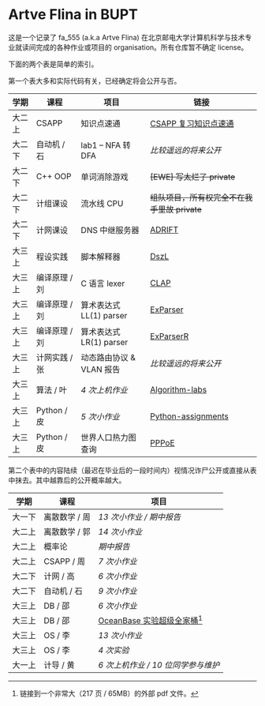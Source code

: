 # Artve Flina in BUPT

这是一个记录了 fa_555 (a.k.a Artve Flina) 在北京邮电大学计算机科学与技术专业就读间完成的各种作业或项目的 organisation。所有仓库暂不确定 license。

下面的两个表是简单的索引。

第一个表大多和实际代码有关，已经确定将会公开与否。

| 学期   | 课程          | 项目                     | 链接                                                         |
| ------ | ------------- | ------------------------ | ------------------------------------------------------------ |
| 大二上 | CSAPP         | 知识点速通               | [CSAPP 复习知识点速通](https://blog.fa555.tech/files/html/CSAPP-review.html) |
| 大二下 | 自动机 / 石   | lab1 – NFA 转 DFA        | *比较遥远的将来公开*                                         |
| 大二下 | C++ OOP       | 单词消除游戏             | ~~[EWE] 写太烂了 private~~                                   |
| 大二下 | 计组课设      | 流水线 CPU               | ~~组队项目，所有权完全不在我手里故 private~~                 |
| 大二下 | 计网课设      | DNS 中继服务器           | [ADRIFT](https://github.com/ArtveFlinaInBupt/ADRIFT)         |
| 大三上 | 程设实践      | 脚本解释器               | [DszL](https://github.com/ArtveFlinaInBupt/DszL)             |
| 大三上 | 编译原理 / 刘 | C 语言 lexer             | [CLAP](https://github.com/ArtveFlinaInBupt/CLAP)             |
| 大三上 | 编译原理 / 刘 | 算术表达式 LL(1) parser  | [ExParser](https://github.com/ArtveFlinaInBupt/ExParser)     |
| 大三上 | 编译原理 / 刘 | 算术表达式 LR(1) parser  | [ExParserR](https://github.com/ArtveFlinaInBupt/ExParserR)   |
| 大三上 | 计网实践 / 张 | 动态路由协议 & VLAN 报告 | *比较遥远的将来公开*                                         |
| 大三上 | 算法 / 叶     | *4 次上机作业*           | [Algorithm-labs](https://github.com/ArtveFlinaInBupt/Algorithm-labs) |
| 大三上 | Python / 皮   | *5 次小作业*             | [Python-assignments](https://github.com/ArtveFlinaInBupt/Python-assignment) |
| 大三上 | Python / 皮   | 世界人口热力图查询       | [PPPoE](https://github.com/ArtveFlinaInBupt/PPPoE)           |

第二个表中的内容陆续（最迟在毕业后的一段时间内）视情况诈尸公开或直接从表中抹去。其中越靠后的公开概率越大。

| 学期   | 课程          | 项目                               |
| ------ | ------------- | ---------------------------------- |
| 大一下 | 离散数学 / 周 | *13 次小作业 / 期中报告*           |
| 大二上 | 离散数学 / 郭 | *14 次小作业*                      |
| 大二上 | 概率论        | *期中报告*                         |
| 大二上 | CSAPP / 周    | *7 次小作业*                       |
| 大二下 | 计网 / 高     | *6 次小作业*                       |
| 大二下 | 自动机 / 石   | *9 次小作业*                       |
| 大三上 | DB / 邵       | *6 次小作业*                       |
| 大三上 | DB / 邵       | [OceanBase 实验超级全家桶](https://blog.fa555.tech/files/ob_report.pdf)[^1] |
| 大三上 | OS / 李       | *13 次小作业*                      |
| 大三上 | OS / 李       | *4 次实验*               |
| 大一上 | 计导 / 黄     | *6 次上机作业 / 10 位同学参与维护* |

[^1]: 链接到一个非常大（217 页 / 65MB）的外部 pdf 文件[^2]。
[^2]: 原谅我把它放到 github pages 上……或者你也可以在 [raw.githubusercontent.com/...](https://raw.githubusercontent.com/FA555/fa555.github.io/master/files/ob_report.pdf) 访问。

